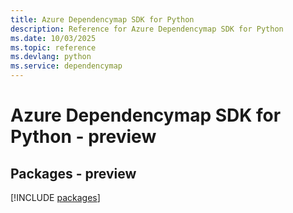 ```yaml
---
title: Azure Dependencymap SDK for Python
description: Reference for Azure Dependencymap SDK for Python
ms.date: 10/03/2025
ms.topic: reference
ms.devlang: python
ms.service: dependencymap
---
```

# Azure Dependencymap SDK for Python - preview
## Packages - preview
[!INCLUDE [packages](dependencymap-index.md)]